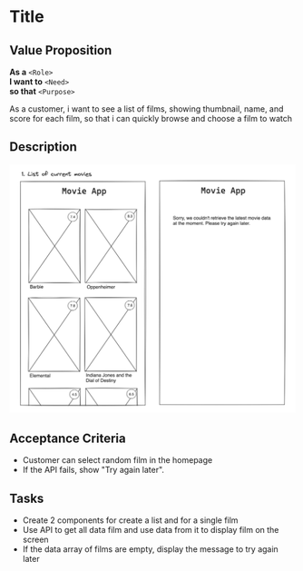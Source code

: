 # Title

## Value Proposition

**As a** `<Role>` <br>
**I want to** `<Need>` <br>
**so that** `<Purpose>` <br>


As a customer, i want to see a list of films, showing thumbnail, name, and score for each film, so that i can quickly browse and choose a film to watch

## Description

![wireframe](./assets/scribble-movie-list.png)

## Acceptance Criteria

- Customer can select random film in the homepage
- If the API fails, show "Try again later".

## Tasks

- Create 2 components for create a list and for a single film
- Use API to get all data film and use data from it to display film on the screen
- If the data array of films are empty, display the message to try again later
